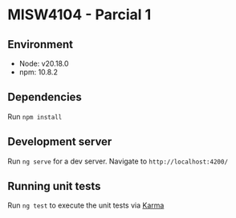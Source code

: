 # MISW4104 - Parcial 1

## Environment

- Node: v20.18.0
- npm: 10.8.2

## Dependencies

Run `npm install`

## Development server

Run `ng serve` for a dev server. Navigate to `http://localhost:4200/`

## Running unit tests

Run `ng test` to execute the unit tests via [Karma](https://karma-runner.github.io)
